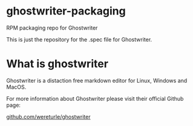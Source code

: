 # ghostwriter-packaging
RPM packaging repo for Ghostwriter

This is just the repository for the .spec file for Ghostwriter.

# What is ghostwriter

Ghostwriter is a distaction free markdown editor for Linux, Windows and MacOS.


For more information about Ghostwriter please visit their official Github page:

[github.com/wereturle/ghostwriter](https://github.com/wereturtle/ghostwriter)
